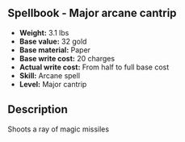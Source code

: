 ## Spellbook - Major arcane cantrip

- **Weight:** 3.1 lbs
- **Base value:** 32 gold
- **Base material:** Paper
- **Base write cost:** 20 charges
- **Actual write cost:** From half to full base cost
- **Skill:** Arcane spell
- **Level:** Major cantrip

## Description

Shoots a ray of magic missiles
